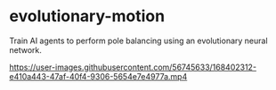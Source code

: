 # evolutionary-motion
Train AI agents to perform pole balancing using an evolutionary neural network.


https://user-images.githubusercontent.com/56745633/168402312-e410a443-47af-40f4-9306-5654e7e4977a.mp4

